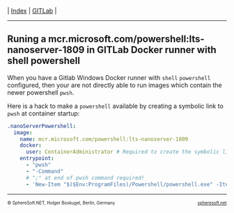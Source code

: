 | [Index](../index.md) | [GITLab](../GITLab.md) |

<hr style="height: 1px" />



## Runing a mcr.microsoft.com/powershell:lts-nanoserver-1809 in GITLab Docker runner with shell powershell

When you have a Gitlab Windows Docker runner with `shell` `powershell`
configured, then your are not directly able to run images which contain the
newer powershell `pwsh`.

Here is a hack to make a `powershell` available by creating a symbolic link
to `pwsh` at container startup:

```yaml
.nanoServerPowershell:
  image:
    name: mcr.microsoft.com/powershell:lts-nanoserver-1809
    docker:
      user: ContainerAdministrator # Required to create the symbolic link
    entrypoint:
      - "pwsh"
      - "-Command"
      # ";" at end of pwsh command required!
      - 'New-Item "$($Env:ProgramFiles)/Powershell/powershell.exe" -ItemType SymbolicLink -Target "$($Env:ProgramFiles)/Powershell/pwsh.exe" | Out-Null;'
```



<!-- FOOTER -->
<hr style="height: 1px" />
<span style="font-size: 0.7em">© SphereSoft.NET, Holger Boskugel, Berlin, Germany</span>
<a href="http://spheresoft.net" style="font-size: 0.7em; float: right">spheresoft.net</a>
